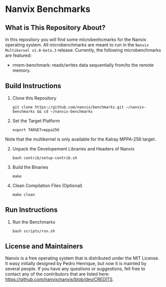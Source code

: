 Nanvix Benchmarks
=================

What is This Repository About?
-------------------------------

In this repository you will find some microbenhcmarks for the Nanvix
operating system. All microbenchmarks are meant to run in the `Nanvix
Multikernel v1.0-beta.3` release. Currently, the following
microbenchmarks are featured:

* rmem-benchmark: reads/writes data sequentially from/to the remote memory.

Build Instructions
----------------------

1. Clone this Repository

	`git clone https://github.com/nanvix/benchmarks.git ~/nanvix-benchmarks && cd ~/nanvix-benchmarks`
	
3. Set the Target Platform

	`export TARGET=mppa256`

Note that the multikernel is only available for the Kalray MPPA-256 target.

2. Unpack the Developement Libraries and Headers of Nanvix

	`bash contrib/setup-contrib.sh`

3. Build the Binaries

	`make`

4. Clean Compilation Files (Optional)

	`make clean`

Run Instructions
----------------------

1. Run the Benchmarks

	`bash scripts/run.sh`

License and Maintainers
------------------------

Nanvix is a free operating system that is distributed under the MIT
License. It wasy initially designed by Pedro Henrique, but now it is
mainted by several people. If you have any questions or suggestions,
fell free to contact any of the contributors that are listed
here: https://github.com/nanvix/nanvix/blob/dev/CREDITS.
